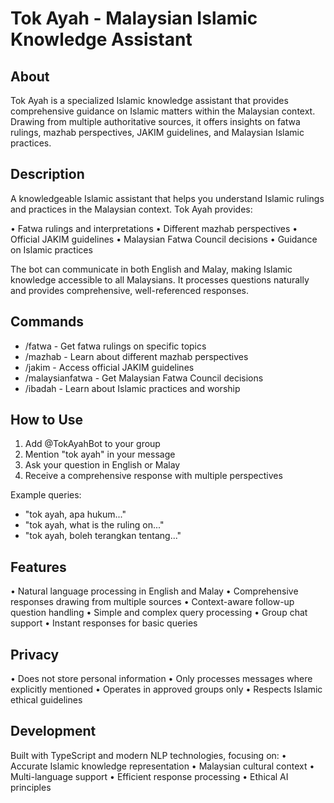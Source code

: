 # Tok Ayah - Malaysian Islamic Knowledge Assistant

## About
Tok Ayah is a specialized Islamic knowledge assistant that provides comprehensive guidance on Islamic matters within the Malaysian context. Drawing from multiple authoritative sources, it offers insights on fatwa rulings, mazhab perspectives, JAKIM guidelines, and Malaysian Islamic practices.

## Description
A knowledgeable Islamic assistant that helps you understand Islamic rulings and practices in the Malaysian context. Tok Ayah provides:

• Fatwa rulings and interpretations
• Different mazhab perspectives
• Official JAKIM guidelines
• Malaysian Fatwa Council decisions
• Guidance on Islamic practices

The bot can communicate in both English and Malay, making Islamic knowledge accessible to all Malaysians. It processes questions naturally and provides comprehensive, well-referenced responses.

## Commands
- /fatwa - Get fatwa rulings on specific topics
- /mazhab - Learn about different mazhab perspectives
- /jakim - Access official JAKIM guidelines
- /malaysianfatwa - Get Malaysian Fatwa Council decisions
- /ibadah - Learn about Islamic practices and worship

## How to Use
1. Add @TokAyahBot to your group
2. Mention "tok ayah" in your message
3. Ask your question in English or Malay
4. Receive a comprehensive response with multiple perspectives

Example queries:
- "tok ayah, apa hukum..."
- "tok ayah, what is the ruling on..."
- "tok ayah, boleh terangkan tentang..."

## Features
• Natural language processing in English and Malay
• Comprehensive responses drawing from multiple sources
• Context-aware follow-up question handling
• Simple and complex query processing
• Group chat support
• Instant responses for basic queries

## Privacy
• Does not store personal information
• Only processes messages where explicitly mentioned
• Operates in approved groups only
• Respects Islamic ethical guidelines

## Development
Built with TypeScript and modern NLP technologies, focusing on:
• Accurate Islamic knowledge representation
• Malaysian cultural context
• Multi-language support
• Efficient response processing
• Ethical AI principles 